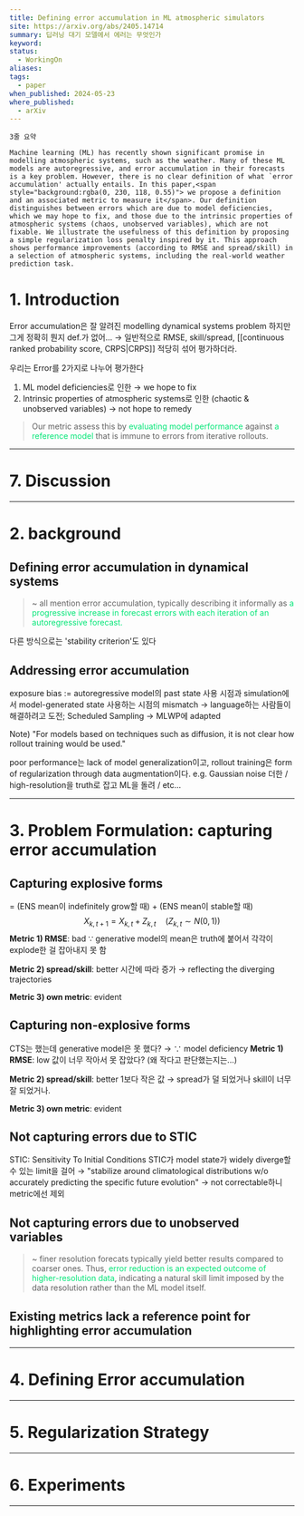 ```yaml
---
title: Defining error accumulation in ML atmospheric simulators
site: https://arxiv.org/abs/2405.14714
summary: 딥러닝 대기 모델에서 에러는 무엇인가
keyword: 
status:
  - WorkingOn
aliases: 
tags:
  - paper
when_published: 2024-05-23
where_published:
  - arXiv
---
```

```ad-summary
3줄 요약
```

```ad-abstract
Machine learning (ML) has recently shown significant promise in modelling atmospheric systems, such as the weather. Many of these ML models are autoregressive, and error accumulation in their forecasts is a key problem. However, there is no clear definition of what `error accumulation' actually entails. In this paper,<span style="background:rgba(0, 230, 118, 0.55)"> we propose a definition and an associated metric to measure it</span>. Our definition distinguishes between errors which are due to model deficiencies, which we may hope to fix, and those due to the intrinsic properties of atmospheric systems (chaos, unobserved variables), which are not fixable. We illustrate the usefulness of this definition by proposing a simple regularization loss penalty inspired by it. This approach shows performance improvements (according to RMSE and spread/skill) in a selection of atmospheric systems, including the real-world weather prediction task.
```

# 1. Introduction
Error accumulation은 잘 알려진 modelling dynamical systems problem
하지만 그게 정확히 뭔지 def.가 없어...
$\to$ 일반적으로 RMSE, skill/spread, [[continuous ranked probability score, CRPS|CRPS]] 적당히 섞어 평가하더라.

우리는 Error를 2가지로 나누어 평가한다
1. ML model deficiencies로 인한 
   $\to$ we hope to fix
2. Intrinsic properties of atmospheric systems로 인한 (chaotic & unobserved variables)
   $\to$ not hope to remedy
   
> Our metric assess this by <font color="#00e676">evaluating model performance</font> against <font color="#00e676">a reference model </font>that is immune to errors from iterative rollouts. 

---
# 7. Discussion

---
# 2. background
## Defining error accumulation in dynamical systems
> ~ all mention error accumulation, typically describing it informally as <font color="#00e676">a progressive increase in forecast errors with each iteration of an autoregressive forecast.</font>

다른 방식으로는 'stability criterion'도 있다

## Addressing error accumulation
exposure bias
:= autoregressive model의 past state 사용 시점과 simulation에서 model-generated state 사용하는 시점의 mismatch
$\to$ language하는 사람들이 해결하려고 도전; Scheduled Sampling
$\to$ MLWP에 adapted

Note) "For models based on techniques such as diffusion, it is not clear how rollout training would be used."

poor performance는 lack of model generalization이고, rollout training은 form of regularization through data augmentation이다. 
e.g. Gaussian noise 더한 / high-resolution을 truth로 잡고 ML을 돌려 / etc...

---
# 3. Problem Formulation: capturing error accumulation
## Capturing explosive forms
= (ENS mean이 indefinitely grow할 때) + (ENS mean이 stable할 때)
$$X_{k, t+1} = X_{k,t} + Z_{k,t} \quad (Z_{k,t} \sim N(0,1) )$$
**Metric 1) RMSE**: bad
$\because$ generative model의 mean은 truth에 붙어서 각각이 explode한 걸 잡아내지 못 함

**Metric 2) spread/skill**: better
시간에 따라 증가 $\to$ reflecting the diverging trajectories

**Metric 3) own metric**: evident

## Capturing non-explosive forms
CTS는 했는데 generative model은 못 했다? $\to$ $\because$ model deficiency
**Metric 1) RMSE**: low
값이 너무 작아서 못 잡았다? (왜 작다고 판단했는지는...)

**Metric 2) spread/skill**: better
1보다 작은 값 $\to$ spread가 덜 되었거나 skill이 너무 잘 되었거나.

**Metric 3) own metric**: evident

## Not capturing errors due to STIC
STIC: Sensitivity To Initial Conditions
STIC가 model state가 widely diverge할 수 있는 limit을 걸어 
$\to$ "stabilize around climatological  distributions w/o accurately predicting the specific future evolution"
$\to$ not correctable하니 metric에선 제외
## Not capturing errors due to unobserved variables
> ~ finer resolution forecats typically yield better results compared to coarser ones. Thus, <font color="#00e676">error reduction is an expected outcome of higher-resolution data</font>, indicating a natural skill limit imposed by the data resolution rather than the ML model itself.

## Existing metrics lack a reference point for highlighting error accumulation



---
# 4. Defining Error accumulation

---
# 5. Regularization Strategy

---
# 6. Experiments

---
# 
